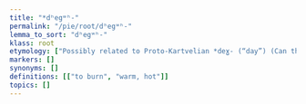 ```yaml
---
title: "*dʰegʷʰ-"
permalink: "/pie/root/dʰegʷʰ-"
lemma_to_sort: "dʰegʷʰ-"
klass: root
etymology: ["Possibly related to Proto-Kartvelian *deɣ- (“day”) (Can this(+) etymology be sourced?)."]
markers: []
synonyms: []
definitions: [["to burn", "warm, hot"]]
topics: []
---
```

